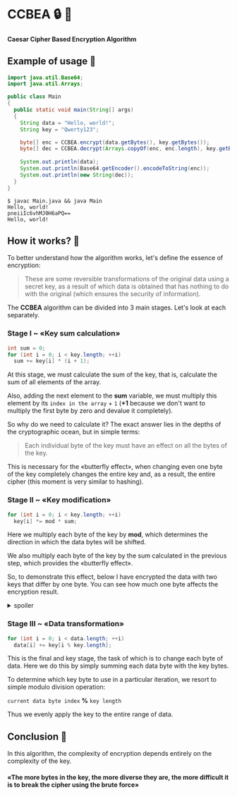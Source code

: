 # CCBEA :lock: :key:
#### Caesar Cipher Based Encryption Algorithm
## Example of usage :ox:
```java
import java.util.Base64;
import java.util.Arrays;

public class Main
{
  public static void main(String[] args)
  {
    String data = "Hello, world!";
    String key = "Qwerty123";

    byte[] enc = CCBEA.encrypt(data.getBytes(), key.getBytes());
    byte[] dec = CCBEA.decrypt(Arrays.copyOf(enc, enc.length), key.getBytes());
    
    System.out.println(data); 
    System.out.println(Base64.getEncoder().encodeToString(enc));
    System.out.println(new String(dec));
  }
}
```
```
$ javac Main.java && java Main
Hello, world!
pneiiIc6vhMJ0H6aPQ==
Hello, world!
```

## How it works? :eyes:
To better understand how the algorithm works, let's define the essence of encryption:

> These are some reversible transformations of the original data using a secret key, as a result of which data is obtained that has nothing to do with the original (which ensures the security of information).  

The __CCBEA__ algorithm can be divided into 3 main stages. Let's look at each separately.

### Stage I ~ «Key sum calculation»
```java
int sum = 0;
for (int i = 0; i < key.length; ++i)
  sum += key[i] * (i + 1);
```
At this stage, we must calculate the sum of the key, that is, calculate the sum of all elements of the array.

Also, adding the next element to the __sum__ variable, we must multiply this element by its `index in the array` + `1` (**+1** because we don't want to multiply the first byte by zero and devalue it completely).  

So why do we need to calculate it? The exact answer lies in the depths of the cryptographic ocean, but in simple terms:
> Each individual byte of the key must have an effect on all the bytes of the key.

This is necessary for the «butterfly effect», when changing even one byte of the key completely changes the entire key and, as a result, the entire cipher (this moment is very similar to hashing).

### Stage II ~ «Key modification»
```java
for (int i = 0; i < key.length; ++i)
  key[i] *= mod * sum;
```
Here we multiply each byte of the key by __mod__, which determines the direction in which the data bytes will be shifted.  

We also multiply each byte of the key by the sum calculated in the previous step, which provides the «butterfly effect».

So, to demonstrate this effect, below I have encrypted the data with two keys that differ by one byte. You can see how much one byte affects the encryption result.
<details>
  <summary>spoiler</summary>
  
  ```java
  import java.util.Base64;
  import java.util.Arrays;

  public class Main
  { 
    public static void main(String[] args)
    {   
      String data = "Hello, world!";
      String key1 = "Qwerty123";
      String key2 = "Qwerty124";

      byte[] enc1 = CCBEA.encrypt(data.getBytes(), key1.getBytes());
      byte[] enc2 = CCBEA.encrypt(data.getBytes(), key2.getBytes());

      System.out.println(key1 + ": " + Arrays.toString(enc1));
      System.out.println(key2 + ": " + Arrays.toString(enc2));
    }   
  }
  ```
  ```
  $ javac Main.java && java Main
  Qwerty123: [-90, 119, -94, -120, -121, 58, -66, 19, 9, -48, 126, -102, 61]
  Qwerty124: [-51, 72, 21, -122, 115, -7, 5, 81, 51, -9, 79, 13, 59]
  ```
</details>

### Stage III ~ «Data transformation»
```java
for (int i = 0; i < data.length; ++i)
  data[i] += key[i % key.length];
```
This is the final and key stage, the task of which is to change each byte of data. Here we do this by simply summing each data byte with the key bytes.  

To determine which key byte to use in a particular iteration, we resort to simple modulo division operation:  

`current data byte index` **%** `key length`  

Thus we evenly apply the key to the entire range of data.

## Conclusion :beer:

In this algorithm, the complexity of encryption depends entirely on the complexity of the key.  

#### «The more bytes in the key, the more diverse they are, the more difficult it is to break the cipher using the brute force»
